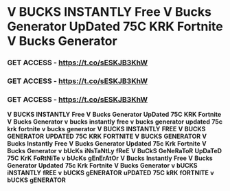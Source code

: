 # <strong>V</strong> <strong>BUCKS</strong> <strong>INSTANTLY</strong> <strong>Free</strong> <strong>V</strong> <strong>Bucks</strong> <strong>Generator</strong> <strong>UpDated</strong> <strong>75C</strong> <strong>KRK</strong> <strong>Fortnite</strong> <strong>V</strong> <strong>Bucks</strong> <strong>Generator</strong>

### <strong>GET</strong> <strong>ACCESS</strong> <strong>-</strong> <strong>https://t.co/sESKJB3KhW</strong>

### <strong>GET</strong> <strong>ACCESS</strong> <strong>-</strong> <strong>https://t.co/sESKJB3KhW</strong>

### <strong>GET</strong> <strong>ACCESS</strong> <strong>-</strong> <strong>https://t.co/sESKJB3KhW</strong>

<strong>V</strong> <strong>BUCKS</strong> <strong>INSTANTLY</strong> <strong>Free</strong> <strong>V</strong> <strong>Bucks</strong> <strong>Generator</strong> <strong>UpDated</strong> <strong>75C</strong> <strong>KRK</strong> <strong>Fortnite</strong> <strong>V</strong> <strong>Bucks</strong> <strong>Generator</strong> <strong>v</strong> <strong>bucks</strong> <strong>instantly</strong> <strong>free</strong> <strong>v</strong> <strong>bucks</strong> <strong>generator</strong> <strong>updated</strong> <strong>75c</strong> <strong>krk</strong> <strong>fortnite</strong> <strong>v</strong> <strong>bucks</strong> <strong>generator</strong> <strong>V</strong> <strong>BUCKS</strong> <strong>INSTANTLY</strong> <strong>FREE</strong> <strong>V</strong> <strong>BUCKS</strong> <strong>GENERATOR</strong> <strong>UPDATED</strong> <strong>75C</strong> <strong>KRK</strong> <strong>FORTNITE</strong> <strong>V</strong> <strong>BUCKS</strong> <strong>GENERATOR</strong> <strong>V</strong> <strong>Bucks</strong> <strong>Instantly</strong> <strong>Free</strong> <strong>V</strong> <strong>Bucks</strong> <strong>Generator</strong> <strong>Updated</strong> <strong>75c</strong> <strong>Krk</strong> <strong>Fortnite</strong> <strong>V</strong> <strong>Bucks</strong> <strong>Generator</strong> <strong>v</strong> <strong>bUcKs</strong> <strong>iNsTaNtLy</strong> <strong>fReE</strong> <strong>V</strong> <strong>BuCkS</strong> <strong>GeNeRaToR</strong> <strong>UpDaTeD</strong> <strong>75C</strong> <strong>KrK</strong> <strong>FoRtNiTe</strong> <strong>v</strong> <strong>bUcKs</strong> <strong>gEnErAtOr</strong> <strong>V</strong> <strong>Bucks</strong> <strong>Instantly</strong> <strong>Free</strong> <strong>V</strong> <strong>Bucks</strong> <strong>Generator</strong> <strong>Updated</strong> <strong>75c</strong> <strong>Krk</strong> <strong>Fortnite</strong> <strong>V</strong> <strong>Bucks</strong> <strong>Generator</strong> <strong>v</strong> <strong>bUCKS</strong> <strong>iNSTANTLY</strong> <strong>fREE</strong> <strong>v</strong> <strong>bUCKS</strong> <strong>gENERATOR</strong> <strong>uPDATED</strong> <strong>75C</strong> <strong>kRK</strong> <strong>fORTNITE</strong> <strong>v</strong> <strong>bUCKS</strong> <strong>gENERATOR</strong>
